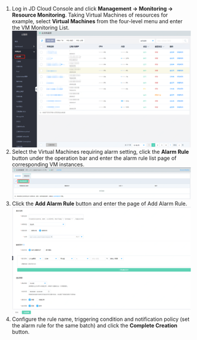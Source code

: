 1. Log in JD Cloud Console and click **Management -> Monitoring -> Resource Monitoring**. Taking Virtual Machines of resources for example, select **Virtual Machines** from the four-level menu and enter the VM Monitoring List.  
![云主机监控](../../../../../image/Cloud-Monitor/1-zylb.png)
2. Select the Virtual Machines requiring alarm setting, click the **Alarm Rule** button under the operation bar and enter the alarm rule list page of corresponding VM instances.  
![云主机报警规则](../../../../../image/Cloud-Monitor/7-zybjgz.png)
3. Click the **Add Alarm Rule** button and enter the page of Add Alarm Rule.
![添加报警规则](../../../../../image/Cloud-Monitor/7-zybjgz-tj.png) 
4. Configure the rule name, triggering condition and notification policy (set the alarm rule for the same batch) and click the **Complete Creation** button.
